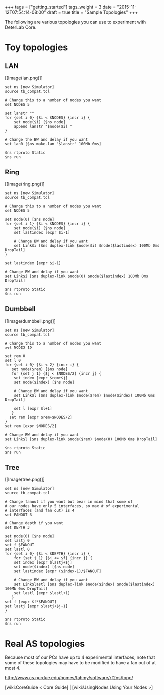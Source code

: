 +++
tags = ["getting_started"]
tags_weight = 3
date = "2015-11-12T07:54:14-08:00"
draft = true
title = "Sample Topologies"
+++

The following are various topologies you can use to experiment with DeterLab Core.

# Toy topologies

## LAN
[[Image(lan.png)]]
	
	set ns [new Simulator]
	source tb_compat.tcl
	
	# Change this to a number of nodes you want
	set NODES 5
	
	set lanstr ""
	for {set i 0} {$i < $NODES} {incr i} {
	    set node($i) [$ns node]
	    append lanstr "$node($i) "
	}
	
	# Change the BW and delay if you want
	set lan0 [$ns make-lan "$lanstr" 100Mb 0ms]
	
	$ns rtproto Static
	$ns run
	

## Ring
[[Image(ring.png)]]
	
	set ns [new Simulator]
	source tb_compat.tcl
	
	# Change this to a number of nodes you want
	set NODES 5
	
	set node(0) [$ns node]
	for {set i 1} {$i < $NODES} {incr i} {
	    set node($i) [$ns node]
	    set lastindex [expr $i-1]
	
	    # Change BW and delay if you want
	    set Link$i [$ns duplex-link $node($i) $node($lastindex) 100Mb 0ms DropTail]
	}
	
	set lastindex [expr $i-1]
	
	# Change BW and delay if you want
	set Link$i [$ns duplex-link $node(0) $node($lastindex) 100Mb 0ms DropTail]
	
	$ns rtproto Static
	$ns run
	

## Dumbbell
[[Image(dumbbell.png)]]
	
	set ns [new Simulator]
	source tb_compat.tcl
	
	# Change this to a number of nodes you want
	set NODES 10
	
	set rem 0
	set l 0
	for {set i 0} {$i < 2} {incr i} {
	   set node($rem) [$ns node]
	   for {set j 1} {$j < $NODES/2} {incr j} {
	    set index [expr $rem+$j]
	    set node($index) [$ns node]
	
	    # Change BW and delay if you want
	    set Link$l [$ns duplex-link $node($rem) $node($index) 100Mb 0ms DropTail]
	
	    set l [expr $l+1]
	   }
	  set rem [expr $rem+$NODES/2]
	}
	set rem [expr $NODES/2]
	
	# Change BW and delay if you want
	set Link$l [$ns duplex-link $node($rem) $node(0) 100Mb 0ms DropTail]
	
	$ns rtproto Static
	$ns run
	

## Tree
[[Image(tree.png)]]
	
	set ns [new Simulator]
	source tb_compat.tcl
	
	# Change fanout if you want but bear in mind that some of
	# our nodes have only 5 interfaces, so max # of experimental
	# interfaces (and fan out) is 4
	set FANOUT 3
	
	# Change depth if you want
	set DEPTH 3
	
	set node(0) [$ns node]
	set lastj 0
	set f $FANOUT
	set lastl 0
	for {set i 0} {$i < $DEPTH} {incr i} {
	    for {set j 1} {$j <= $f} {incr j} {
	    set index [expr $lastj+$j]
	    set node($index) [$ns node]
	    set lastindex [expr ($index-1)/$FANOUT]
	
	    # Change BW and delay if you want
	    set Link$lastl [$ns duplex-link $node($index) $node($lastindex) 100Mb 0ms DropTail]
	    set lastl [expr $lastl+1]
	   }
	set f [expr $f*$FANOUT]
	set lastj [expr $lastj+$j-1]
	}
	
	$ns rtproto Static
	$ns run
	

# Real AS topologies

Because most of our PCs have up to 4 experimental interfaces, note that some of these topologies may have to be modified to have a fan out of at most 4.

http://www.cs.purdue.edu/homes/fahmy/software/rf2ns/topo/


[wiki:CoreGuide < Core Guide] | [wiki:UsingNodes Using Your Nodes >]
